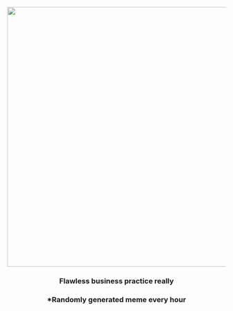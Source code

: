 <p align="center">
        <img src="https://i.redd.it/xz38rr9buuv91.png" width="600" height="600">
        </p>
        <h3 align="center">Flawless business practice really</h3>
        <h3 align="center">*Randomly generated meme every hour</h3>
    